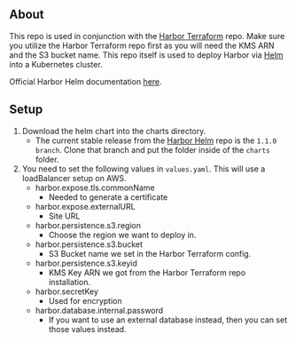 ## About
This repo is used in conjunction with the [Harbor Terraform](https://github.com/engineertdog/terraform-harbor) repo. Make sure you utilize the Harbor Terraform repo first as you will need the KMS ARN and the S3 bucket name. This repo itself is used to deploy Harbor via [Helm](https://helm.sh/) into a Kubernetes cluster.

Official Harbor Helm documentation [here](https://github.com/goharbor/harbor-helm).

## Setup
1. Download the helm chart into the charts directory.
    - The current stable release from the [Harbor Helm](https://github.com/goharbor/harbor-helm) repo is the `1.1.0 branch`. Clone that branch and put the folder inside of the `charts` folder.
2. You need to set the following values in `values.yaml`. This will use a loadBalancer setup on AWS.
    - harbor.expose.tls.commonName
        - Needed to generate a certificate
    - harbor.expose.externalURL
        - Site URL
    - harbor.persistence.s3.region
        - Choose the region we want to deploy in.
    - harbor.persistence.s3.bucket
        - S3 Bucket name we set in the Harbor Terraform config.
    - harbor.persistence.s3.keyid
        - KMS Key ARN we got from the Harbor Terraform repo installation.
    - harbor.secretKey
        - Used for encryption
    - harbor.database.internal.password
        - If you want to use an external database instead, then you can set those values instead.